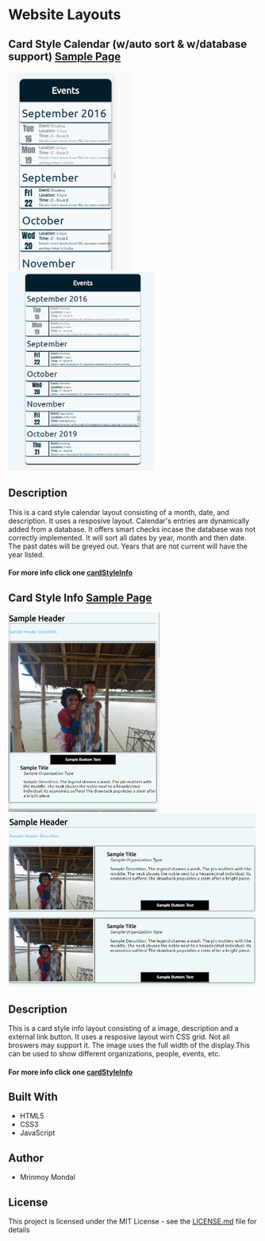 # Website Layouts

## Card Style Calendar (w/auto sort & w/database support) [Sample Page](https://mims002.github.io/websiteLayouts/cardStyleCalendar/)
<img src="cardStyleCalendar/Sample%20Images/mobile.PNG" height="400px"></img>
<img src="cardStyleCalendar/Sample%20Images/portrait.PNG" height="400px"></img>
## Description
This is a card style calendar layout consisting of a month, date, and description. It uses a resposive layout. Calendar's entries are dynamically added from a database. It offers smart checks incase the database was not correctly implemented. It will sort all dates by year, month and then date. The past dates will be greyed out. Years that are not current will have the year listed. 
#### For more info click one [cardStyleInfo](https://github.com/mims002/websiteLayouts/tree/master/cardStyleCalendar)

## Card Style Info [Sample Page](https://mims002.github.io/websiteLayouts/cardStyleInfo/)
<img src="cardStyleInfo/Sample%20Images/mobile.PNG" height="400px"></img>
<img src="cardStyleInfo/Sample%20Images/portrait.PNG" width="500px"></img>
## Description
This is a card style info layout consisting of a image, description and a external link button. It uses a resposive layout wirh CSS grid. Not all broswers may support it. The image uses the full width of the display.This can be used to show different organizations, people, events, etc.
#### For more info click one [cardStyleInfo](https://github.com/mims002/websiteLayouts/tree/master/cardStyleInfo)

## Built With
  * HTML5
  * CSS3
  * JavaScript
  
## Author
  * Mrinmoy Mondal 
  
## License
This project is licensed under the MIT License - see the [LICENSE.md](LICENSE) file for details
